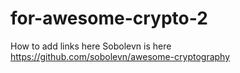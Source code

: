 # for-awesome-crypto-2
How to add links here
Sobolevn is here https://github.com/sobolevn/awesome-cryptography
